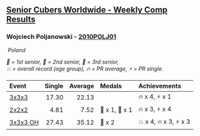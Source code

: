 <style>table {white-space: nowrap;}</style>
<link rel="stylesheet" type="text/css" href="/scw-comp/css/flags.css" />

## [Senior Cubers Worldwide - Weekly Comp Results](/scw-comp/results/)
### Wojciech Poljanowski - [2010POLJ01](https://www.worldcubeassociation.org/persons/2010POLJ01)

<i class="flag flag-PL" />&nbsp;Poland

<span style="white-space: nowrap;">🥇 = 1st senior</span>, <span style="white-space: nowrap;">🥈 = 2nd senior</span>, <span style="white-space: nowrap;">🥉 = 3rd senior</span>, <span style="white-space: nowrap;">💥 = overall record (age group)</span>, <span style="white-space: nowrap;">🔥 = PR average</span>, <span style="white-space: nowrap;">⚡ = PR single</span>.

| Event | Single | Average | Medals | Achievements|
| :-- | --: | --: | :-- | :-- |
| [3x3x3](333.md) | 17.30 | 22.13 |  | 🔥 x 4, ⚡ x 1 |
| [2x2x2](222.md) | 4.81 | 7.52 | 🥈 x 1, 🥉 x 1 | 🔥 x 3, ⚡ x 4 |
| [3x3x3 OH](333oh.md) | 27.43 | 35.12 | 🥉 x 2 | 💥 x 4, 🔥 x 3, ⚡ x 3 |

<!-- Global site tag (gtag.js) - Google Analytics -->
<script async src="https://www.googletagmanager.com/gtag/js?id=UA-86348435-3"></script>
<script>window.dataLayer = window.dataLayer || []; function gtag() {dataLayer.push(arguments);} gtag('js', new Date()); gtag('config', 'UA-86348435-3');</script>
